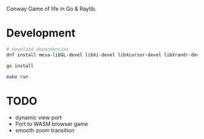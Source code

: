 Conway Game of life in Go & Raylib.

# Development

```sh
# download dependencies
dnf install mesa-libGL-devel libXi-devel libXcursor-devel libXrandr-devel libXinerama-devel wayland-devel libxkbcommon-devel

go install

make run
```

# TODO

- dynamic view port
- Port to WASM browser game
- smooth zoom transition

